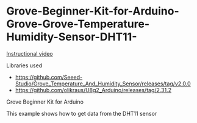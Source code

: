 # Grove-Beginner-Kit-for-Arduino-Grove-Grove-Temperature-Humidity-Sensor-DHT11-

[Instructional video](https://youtu.be/tIGbVmYPeKs)

Libraries used
- https://github.com/Seeed-Studio/Grove_Temperature_And_Humidity_Sensor/releases/tag/v2.0.0
- https://github.com/olikraus/U8g2_Arduino/releases/tag/2.31.2

Grove Beginner Kit for Arduino

This example shows how to get data from the DHT11 sensor
